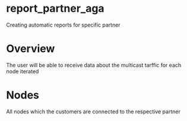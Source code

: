 # report_partner_aga
Creating automatic reports for specific partner

# Overview
The user will be able to receive data about the multicast tarffic for each node iterated

# Nodes
All nodes which the customers are connected to the respective partner
